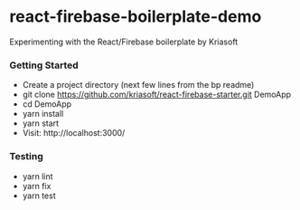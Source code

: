 # react-firebase-boilerplate-demo
Experimenting with the React/Firebase boilerplate by Kriasoft

### Getting Started
* Create a project directory (next few lines from the bp readme)
* git clone https://github.com/kriasoft/react-firebase-starter.git DemoApp
* cd DemoApp
* yarn install
* yarn start 
* Visit: http://localhost:3000/

### Testing
* yarn lint    
* yarn fix
* yarn test
